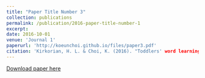```yaml
---
title: "Paper Title Number 3"
collection: publications
permalink: /publication/2016-paper-title-number-1
excerpt:
date: 2016-10-01
venue: 'Journal 1'
paperurl: 'http://koeunchoi.github.io/files/paper3.pdf'
citation: 'Kirkorian, H. L. & Choi, K. (2016). "Toddlers' word learning from contingent and noncontingent video on touch screens. <i> Child Development </i>, 87, 405-413.'
---
```

[Download paper here](http://koeunchoi.github.io/files/paper3.pdf)

